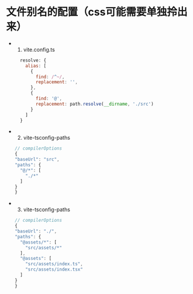 # 文件别名的配置（css可能需要单独拎出来）

- 1. vite.config.ts

  ``` javascript
    resolve: {
      alias: [
        {
          find: /^~/,
          replacement: '',
        },
        {
          find: '@',
          replacement: path.resolve(__dirname, './src')
        }
      ]
    }
  ```

- 2. vite-tsconfig-paths

  ``` javascript
  // compilerOptions
  {
  "baseUrl": "src",
  "paths": {
    "@/*": [
      "./*"
    ]
  }
  }
  ```

- 3. vite-tsconfig-paths

  ``` javascript
  // compilerOptions
  {
  "baseUrl": "./",
  "paths": {
    "@assets/*": [
      "src/assets/*"
    ],
    "@assets": [
      "src/assets/index.ts",
      "src/assets/index.tsx"
    ]
  }
  }
  ```
